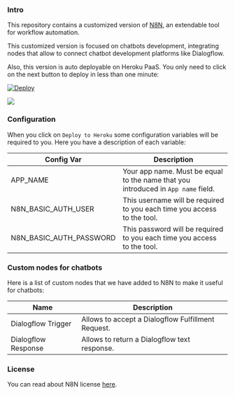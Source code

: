 ### Intro

This repository contains a customized version of [N8N](https://n8n.io/), an extendable tool for workflow automation.

This customized version is focused on chatbots development, integrating nodes that allow to connect chatbot development platforms like Dialogflow.

Also, this version is auto deployable on Heroku PaaS. You only need to click on the next button to deploy in less than one minute:

[![Deploy](https://www.herokucdn.com/deploy/button.svg)](https://heroku.com/deploy)

![](./resources/deploy.gif)

### Configuration

When you click on ``Deploy to Heroku`` some configuration variables will be required to you. Here you have a description of each variable:

| Config Var | Description |
| - | - |
| APP_NAME | Your app name. Must be equal to the name that you introduced in ``App name`` field. |
| N8N_BASIC_AUTH_USER | This username will be required to you each time you access to the tool. |
| N8N_BASIC_AUTH_PASSWORD | This password will be required to you each time you access to the tool. |

### Custom nodes for chatbots

Here is a list of custom nodes that we have added to N8N to make it useful for chatbots:

| Name | Description |
| - | - |
| Dialogflow Trigger | Allows to accept a Dialogflow Fulfillment Request. |
| Dialogflow Response | Allows to return a Dialogflow text response. |

### License

You can read about N8N license [here](https://faircode.io/).

